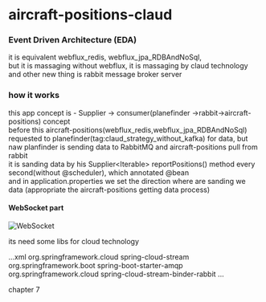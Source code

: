 # aircraft-positions-claud

### Event Driven Architecture (EDA)

it is equivalent webflux_redis, webflux_jpa_RDBAndNoSql,\
but it is massaging without webflux, it is massaging by claud technology\
and other new thing is rabbit message broker server

### how it works
this app concept is - Supplier -> consumer(planefinder ->rabbit->aircraft-positions) concept\
before this aircraft-positions(webflux_redis,webflux_jpa_RDBAndNoSql) requested to planefinder(tag:claud_strategy_without_kafka) for data, but naw planfinder is sending data to RabbitMQ and aircraft-positions pull from rabbit \
it is sanding data by his  Supplier<Iterable<Aircraft>> reportPositions() method every second(without @scheduler), which annotated @bean \
and in application.properties we set the direction where are sanding we data (appropriate the aircraft-positions getting data process)
  
#### WebSocket part
  
![WebSocket](https://user-images.githubusercontent.com/118361758/204624007-4b112159-25d6-4d37-b6b1-cbcdbbc9c035.png)

  its need some libs for cloud technology
  
...xml
  <dependency>
			<groupId>org.springframework.cloud</groupId>
			<artifactId>spring-cloud-stream</artifactId>
	</dependency>
  <dependency>
			<groupId>org.springframework.boot</groupId>
			<artifactId>spring-boot-starter-amqp</artifactId>
	</dependency>
	<dependency>
			<groupId>org.springframework.cloud</groupId>
			<artifactId>spring-cloud-stream-binder-rabbit</artifactId>
	</dependency>
</code>
...

 chapter 7
